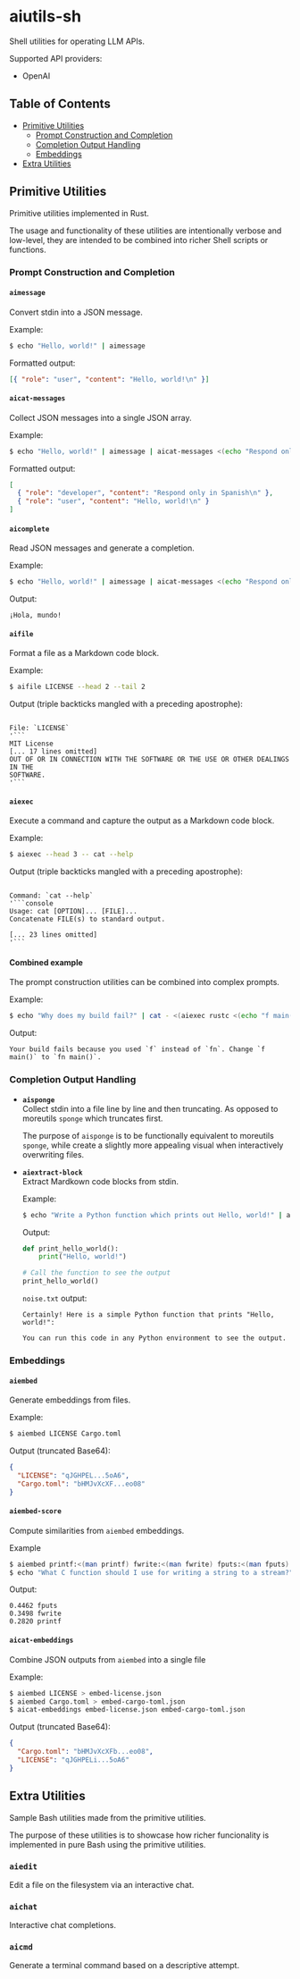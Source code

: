 # aiutils-sh

Shell utilities for operating LLM APIs.

Supported API providers:
- OpenAI

## Table of Contents
- [Primitive Utilities](#primitive-utilities)
  - [Prompt Construction and Completion](#prompt-construction-and-completion)
  - [Completion Output Handling](#completion-output-handling)
  - [Embeddings](#embeddings)
- [Extra Utilities](#extra-utilities)

## Primitive Utilities

Primitive utilities implemented in Rust.

The usage and functionality of these utilities are intentionally verbose and low-level, they are intended to be combined into richer Shell scripts or functions.

### Prompt Construction and Completion

#### `aimessage`

Convert stdin into a JSON message.

Example:

```bash
$ echo "Hello, world!" | aimessage
```

Formatted output:

```json
[{ "role": "user", "content": "Hello, world!\n" }]
```

#### `aicat-messages`

Collect JSON messages into a single JSON array.

Example:

```bash
$ echo "Hello, world!" | aimessage | aicat-messages <(echo "Respond only in Spanish" | aimessage --role developer) -
```

Formatted output:

```json
[
  { "role": "developer", "content": "Respond only in Spanish\n" },
  { "role": "user", "content": "Hello, world!\n" }
]
```

#### `aicomplete`

Read JSON messages and generate a completion.

Example:

```bash
$ echo "Hello, world!" | aimessage | aicat-messages <(echo "Respond only in Spanish" | aimessage --role developer) - | aicomplete
```

Output:

```plaintext
¡Hola, mundo!
```

#### `aifile`

Format a file as a Markdown code block.

Example:

```bash
$ aifile LICENSE --head 2 --tail 2
```

Output (triple backticks mangled with a preceding apostrophe):

````plaintext

File: `LICENSE`
'```
MIT License
[... 17 lines omitted]
OUT OF OR IN CONNECTION WITH THE SOFTWARE OR THE USE OR OTHER DEALINGS IN THE
SOFTWARE.
'```
````

#### `aiexec`

Execute a command and capture the output as a Markdown code block.

Example:

```bash
$ aiexec --head 3 -- cat --help
```

Output (triple backticks mangled with a preceding apostrophe):

````plaintext

Command: `cat --help`
'```console
Usage: cat [OPTION]... [FILE]...
Concatenate FILE(s) to standard output.

[... 23 lines omitted]
'```
````

#### Combined example

The prompt construction utilities can be combined into complex prompts.

Example:

```bash
$ echo "Why does my build fail?" | cat - <(aiexec rustc <(echo "f main() {}")) | aimessage | aicat-messages <(echo "Respond in 140 characters or less" | aimessage --role developer) - | aicomplete --stream
```

Output:

```plaintext
Your build fails because you used `f` instead of `fn`. Change `f main()` to `fn main()`.
```

### Completion Output Handling

- **`aisponge`**  
  Collect stdin into a file line by line and then truncating. As opposed to moreutils `sponge` which truncates first.

  The purpose of `aisponge` is to be functionally equivalent to moreutils `sponge`, while create a slightly more appealing visual when interactively overwriting files.

- **`aiextract-block`**  
  Extract Mardkown code blocks from stdin.

  Example:

  ```bash
  $ echo "Write a Python function which prints out Hello, world!" | aimessage | aicomplete | aiextract-block --redirect-rest "noise.txt"
  ```

  Output:

  ```python
  def print_hello_world():
      print("Hello, world!")

  # Call the function to see the output
  print_hello_world()
  ```

  `noise.txt` output:

  ```plaintext
  Certainly! Here is a simple Python function that prints "Hello, world!":

  You can run this code in any Python environment to see the output.
  ```

### Embeddings

#### `aiembed`

Generate embeddings from files.

Example:
```bash
$ aiembed LICENSE Cargo.toml
```

Output (truncated Base64):
```json
{
  "LICENSE": "qJGHPEL...5oA6",
  "Cargo.toml": "bHMJvXcXF...eo08"
}
```

#### `aiembed-score`

Compute similarities from `aiembed` embeddings.

Example
```bash
$ aiembed printf:<(man printf) fwrite:<(man fwrite) fputs:<(man fputs) > docs.json
$ echo "What C function should I use for writing a string to a stream?" | aiembed - | aiembed-score - docs.json --score
```

Output:
```plaintext
0.4462 fputs
0.3498 fwrite
0.2820 printf
```

#### `aicat-embeddings`

Combine JSON outputs from `aiembed` into a single file

Example:
```bash
$ aiembed LICENSE > embed-license.json
$ aiembed Cargo.toml > embed-cargo-toml.json
$ aicat-embeddings embed-license.json embed-cargo-toml.json
```

Output (truncated Base64):
```json
{
  "Cargo.toml": "bHMJvXcXFb...eo08",
  "LICENSE": "qJGHPELi...5oA6"
}
```

## Extra Utilities

Sample Bash utilities made from the primitive utilities.

The purpose of these utilities is to showcase how richer funcionality is implemented in pure Bash using the primitive utilities.

### `aiedit`

Edit a file on the filesystem via an interactive chat.

### `aichat`

Interactive chat completions.

### `aicmd`

Generate a terminal command based on a descriptive attempt.
